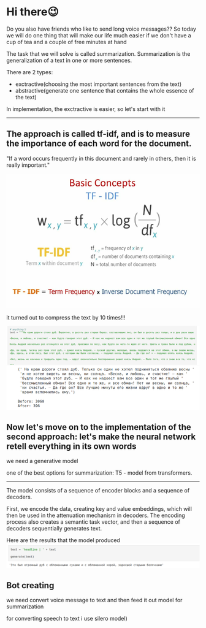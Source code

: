 # Hi there😉

Do you also have friends who like to send long voice messages??
So today we will do one thing that will make our life much easier if we don't have a cup of tea and a couple of free minutes at hand


The task that we will solve is called summarization. Summarization is the generalization of a text in one or more sentences.

There are 2 types:
- exctractive(choosing the most important sentences from the text)
- abstractive(generate one sentence that contains the whole essence of the text)

In implementation, the exctractive is easier, so let's start with it




-----------------------------------------------------------------------------------------------------
## The approach is called tf-idf, and is to measure the importance of each word for the document.

"If a word occurs frequently in this document and rarely in others, then it is really important."

![header](https://github.com/MariaSultanbekova/summarizer_bot/blob/main/images/tf-idf.png)


it turned out to compress the text by 10 times!!!

![](https://github.com/MariaSultanbekova/summarizer_bot/blob/main/images/text_before.png)
![](https://github.com/MariaSultanbekova/summarizer_bot/blob/main/images/text_after.png)


## Now let's move on to the implementation of the second approach: let's make the neural network retell everything in its own words


we need a generative model


one of the best options for summarization: T5 - model from transformers.


------------------------------------------------------------------------------------------------------------------------

The model consists of a sequence of encoder blocks and a sequence of decoders.


First, we encode the data, creating key and value embeddings, which will then be used in the attenuation mechanism in decoders.
The encoding process also creates a semantic task vector, and then a sequence of decoders sequentially generates text.

Here are the results that the model produced
![](https://github.com/MariaSultanbekova/summarizer_bot/blob/main/images/t5_results.png)




## Bot creating


we need convert voice message to text and then feed it out model for summarization

for converting speech to text i use silero model)



